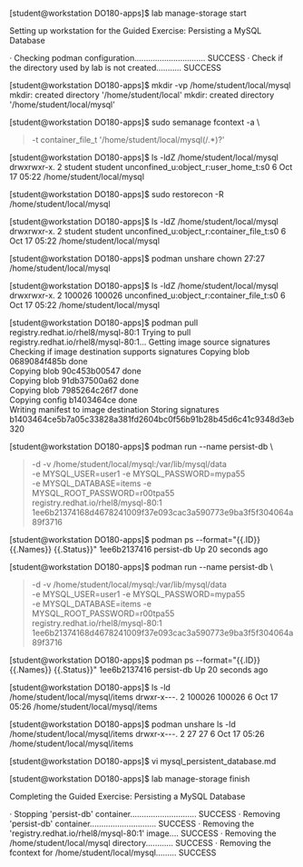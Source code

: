 
[student@workstation DO180-apps]$ lab manage-storage start

Setting up workstation for the Guided Exercise: Persisting a MySQL Database

 · Checking podman configuration...............................  SUCCESS
 · Check if the directory used by lab is not created...........  SUCCESS


[student@workstation DO180-apps]$ mkdir -vp /home/student/local/mysql
mkdir: created directory '/home/student/local'
mkdir: created directory '/home/student/local/mysql'


[student@workstation DO180-apps]$ sudo semanage fcontext -a \
>  -t container_file_t '/home/student/local/mysql(/.*)?'


[student@workstation DO180-apps]$ ls -ldZ /home/student/local/mysql
drwxrwxr-x. 2 student student unconfined_u:object_r:user_home_t:s0 6 Oct 17 05:22 /home/student/local/mysql


[student@workstation DO180-apps]$ sudo restorecon -R /home/student/local/mysql


[student@workstation DO180-apps]$ ls -ldZ /home/student/local/mysql
drwxrwxr-x. 2 student student unconfined_u:object_r:container_file_t:s0 6 Oct 17 05:22 /home/student/local/mysql


[student@workstation DO180-apps]$ podman unshare chown 27:27 /home/student/local/mysql


[student@workstation DO180-apps]$ ls -ldZ /home/student/local/mysql
drwxrwxr-x. 2 100026 100026 unconfined_u:object_r:container_file_t:s0 6 Oct 17 05:22 /home/student/local/mysql


[student@workstation DO180-apps]$  podman pull registry.redhat.io/rhel8/mysql-80:1
Trying to pull registry.redhat.io/rhel8/mysql-80:1...
Getting image source signatures
Checking if image destination supports signatures
Copying blob 0689084f485b done  
Copying blob 90c453b00547 done  
Copying blob 91db37500a62 done  
Copying blob 7985264c26f7 done  
Copying config b1403464ce done  
Writing manifest to image destination
Storing signatures
b1403464ce5b7a05c33828a381fd2604bc0f56b91b28b45d6c41c9348d3eb320


[student@workstation DO180-apps]$  podman run --name persist-db \
>  -d -v /home/student/local/mysql:/var/lib/mysql/data \
>  -e MYSQL_USER=user1 -e MYSQL_PASSWORD=mypa55 \
>  -e MYSQL_DATABASE=items -e MYSQL_ROOT_PASSWORD=r00tpa55 \
>  registry.redhat.io/rhel8/mysql-80:1
1ee6b21374168d4678241009f37e093cac3a590773e9ba3f5f304064a89f3716


[student@workstation DO180-apps]$ podman ps --format="{{.ID}} {{.Names}} {{.Status}}"
1ee6b2137416 persist-db Up 20 seconds ago

[student@workstation DO180-apps]$  podman run --name persist-db \
>  -d -v /home/student/local/mysql:/var/lib/mysql/data \
>  -e MYSQL_USER=user1 -e MYSQL_PASSWORD=mypa55 \
>  -e MYSQL_DATABASE=items -e MYSQL_ROOT_PASSWORD=r00tpa55 \
>  registry.redhat.io/rhel8/mysql-80:1
1ee6b21374168d4678241009f37e093cac3a590773e9ba3f5f304064a89f3716


[student@workstation DO180-apps]$ podman ps --format="{{.ID}} {{.Names}} {{.Status}}"
1ee6b2137416 persist-db Up 20 seconds ago


[student@workstation DO180-apps]$ ls -ld /home/student/local/mysql/items
drwxr-x---. 2 100026 100026 6 Oct 17 05:26 /home/student/local/mysql/items


[student@workstation DO180-apps]$ podman unshare ls -ld /home/student/local/mysql/items
drwxr-x---. 2 27 27 6 Oct 17 05:26 /home/student/local/mysql/items


[student@workstation DO180-apps]$ vi mysql_persistent_database.md


[student@workstation DO180-apps]$ lab manage-storage finish


Completing the Guided Exercise: Persisting a MySQL Database

 · Stopping 'persist-db' container.............................  SUCCESS
 · Removing 'persist-db' container.............................  SUCCESS
 · Removing the 'registry.redhat.io/rhel8/mysql-80:1' image....  SUCCESS
 · Removing the /home/student/local/mysql directory............  SUCCESS
 · Removing the fcontext for /home/student/local/mysql.........  SUCCESS

